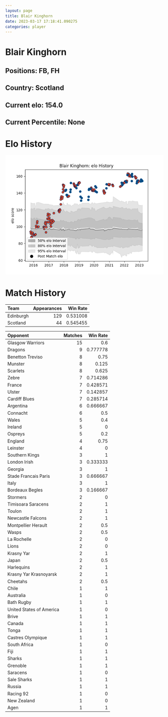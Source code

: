 ```yaml
---  
layout: page  
title: Blair Kinghorn  
date: 2023-03-17 17:18:41.090275  
categories: player  
---
```

# Blair Kinghorn

## Positions: FB, FH

## Country: Scotland

## Current elo: 154.0

## Current Percentile: None

# Elo History


![elo history](history_BlairKinghorn.png)
# Match History


| Team      |   Appearances |   Win Rate |
|:----------|--------------:|-----------:|
| Edinburgh |           129 |   0.531008 |
| Scotland  |            44 |   0.545455 |

| Opponent                 |   Matches |   Win Rate |
|:-------------------------|----------:|-----------:|
| Glasgow Warriors         |        15 |   0.6      |
| Dragons                  |         9 |   0.777778 |
| Benetton Treviso         |         8 |   0.75     |
| Munster                  |         8 |   0.125    |
| Scarlets                 |         8 |   0.625    |
| Zebre                    |         7 |   0.714286 |
| France                   |         7 |   0.428571 |
| Ulster                   |         7 |   0.142857 |
| Cardiff Blues            |         7 |   0.285714 |
| Argentina                |         6 |   0.666667 |
| Connacht                 |         6 |   0.5      |
| Wales                    |         5 |   0.4      |
| Ireland                  |         5 |   0        |
| Ospreys                  |         5 |   0.2      |
| England                  |         4 |   0.75     |
| Leinster                 |         4 |   0        |
| Southern Kings           |         3 |   1        |
| London Irish             |         3 |   0.333333 |
| Georgia                  |         3 |   1        |
| Stade Francais Paris     |         3 |   0.666667 |
| Italy                    |         3 |   1        |
| Bordeaux Begles          |         3 |   0.166667 |
| Stormers                 |         2 |   0        |
| Timisoara Saracens       |         2 |   1        |
| Toulon                   |         2 |   1        |
| Newcastle Falcons        |         2 |   1        |
| Montpellier Herault      |         2 |   0.5      |
| Wasps                    |         2 |   0.5      |
| La Rochelle              |         2 |   0        |
| Lions                    |         2 |   0        |
| Krasny Yar               |         2 |   1        |
| Japan                    |         2 |   0.5      |
| Harlequins               |         2 |   1        |
| Krasny Yar Krasnoyarsk   |         2 |   1        |
| Cheetahs                 |         2 |   0.5      |
| Chile                    |         1 |   1        |
| Australia                |         1 |   0        |
| Bath Rugby               |         1 |   1        |
| United States of America |         1 |   0        |
| Brive                    |         1 |   1        |
| Canada                   |         1 |   1        |
| Tonga                    |         1 |   1        |
| Castres Olympique        |         1 |   1        |
| South Africa             |         1 |   0        |
| Fiji                     |         1 |   1        |
| Sharks                   |         1 |   1        |
| Grenoble                 |         1 |   1        |
| Saracens                 |         1 |   0        |
| Sale Sharks              |         1 |   1        |
| Russia                   |         1 |   1        |
| Racing 92                |         1 |   0        |
| New Zealand              |         1 |   0        |
| Agen                     |         1 |   1        |